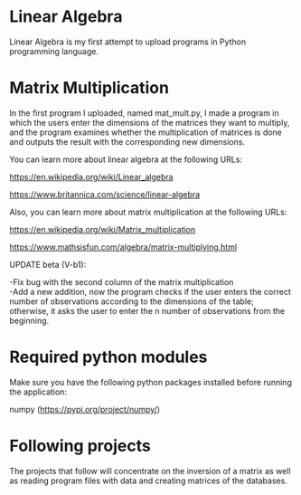 # Linear Algebra

Linear Algebra is my first attempt to upload programs in Python programming language.

# Matrix Multiplication

In the first program I uploaded, named mat_mult.py, I made a program in which the users enter the dimensions of the matrices they want to multiply, and the program examines whether the multiplication of matrices is done and outputs the result with the corresponding new dimensions.

You can learn more about linear algebra at the following URLs:

https://en.wikipedia.org/wiki/Linear_algebra

https://www.britannica.com/science/linear-algebra

Also, you can learn more about matrix multiplication at the following URLs:

https://en.wikipedia.org/wiki/Matrix_multiplication

https://www.mathsisfun.com/algebra/matrix-multiplying.html

UPDATE beta (V-b1):

-Fix bug with the second column of the matrix multiplication  
-Add a new addition, now the program checks if the user enters the correct number of observations according to the dimensions of the table; otherwise, it asks the user to enter the n number of observations from the beginning.

# Required python modules

Make sure you have the following python packages installed before running the application:

numpy (https://pypi.org/project/numpy/)

# Following projects 

The projects that follow will concentrate on the inversion of a matrix as well as reading program files with data and creating matrices of the databases.
